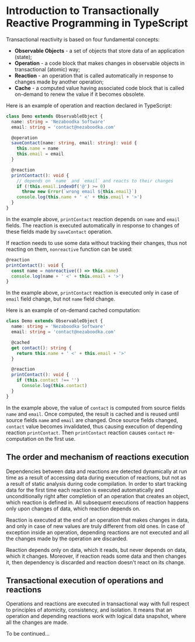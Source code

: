 ﻿

# Introduction to Transactionally Reactive Programming in TypeScript

Transactional reactivity is based on four fundamental concepts:

  - **Observable Objects** - a set of objects that store data
    of an application (state);
  - **Operation** - a code block that makes changes in observable
    objects in transactional (atomic) way;
  - **Reaction** - an operation that is called automatically in
    response to changes made by another operation;
  - **Cache** - a computed value having associated code block that is
    called on-demand to renew the value if it becomes obsolete.

Here is an example of operation and reaction declared in TypeScript:

``` typescript
class Demo extends ObservableObject {
  name: string = 'Nezaboodka Software'
  email: string = 'contact@nezaboodka.com'

  @operation
  saveContact(name: string, email: string): void {
    this.name = name
    this.email = email
  }

  @reaction
  printContact(): void {
    // depends on `name` and `email` and reacts to their changes
    if (!this.email.indexOf('@') >= 0)
      throw new Error(`wrong email ${this.email}`)
    console.log(this.name + ' <' + this.email + '>')
  }
}
```

In the example above, `printContact` reaction depends on `name`
and `email` fields. The reaction is executed automatically in
response to changes of these fields made by `saveContact`
operation.

If reaction needs to use some data without tracking their changes,
thus not reacting on them, `nonreactive` function can be used:

``` typescript
@reaction
printContact(): void {
  const name = nonreactive(() => this.name)
  console.log(name + ' <' + this.email + '>')
}
```

In the example above, `printContact` reaction is executed
only in case of `email` field change, but not `name` field
change.

Here is an example of on-demand cached computation:

``` typescript
class Demo extends ObservableObject {
  name: string = 'Nezaboodka Software'
  email: string = 'contact@nezaboodka.com'

  @cached
  get contact(): string {
    return this.name + ' <' + this.email + '>'
  }

  @reaction
  printContact(): void {
    if (this.contact !== '')
      Console.log(this.contact)
  }
}
```

In the example above, the value of `contact` is computed from
source fields `name` and `email`. Once computed, the result is
cached and is reused until source fields `name` and `email` are
changed. Once source fields changed, `contact` value becomes
invalidated, thus causing execution of depending reaction
`printContact`. Then `printContact` reaction causes `contact`
re-computation on the first use.

## The order and mechanism of reactions execution

Dependencies between data and reactions are detected dynamically
at run time as a result of accessing data during execution of
reactions, but not as a result of static analysis during code
compilation. In order to start tracking data for the first time
each reaction is executed automatically and unconditionally
right after completion of an operation that creates an object,
which reaction is defined in. All subsequent executions of
reaction happens only upon changes of data, which reaction
depends on.

Reaction is executed at the end of an operation that makes
changes in data, and only in case of new values are truly
different from old ones. In case of exception inside an
operation, depending reactions are not executed and all
the changes made by the operation are discarded.

Reaction depends only on data, which it reads, but never
depends on data, which it changes. Moreover, if reaction
reads some data and then changes it, then dependency is
discarded and reaction doesn't react on its change.

## Transactional execution of operations and reactions

Operations and reactions are executed in transactional way
with full respect to principles of atomicity, consistency,
and isolation. It means that an operation and depending
reactions work with logical data snapshot, where all the
changes are made.

To be continued...

